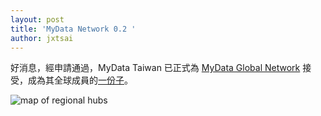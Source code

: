 ```yaml
---
layout: post
title: 'MyData Network 0.2 '
author: jxtsai
---
```



好消息，經申請通過，MyData Taiwan 已正式為 [MyData Global Network](https://mydata.org) 接受，成為其全球成員的[一份子](https://mydata.org/hubs/)。

![map of regional hubs](https://mydata.org/wp-content/uploads/sites/5/2018/02/MyData-Global-Hubs-700x400.png)
